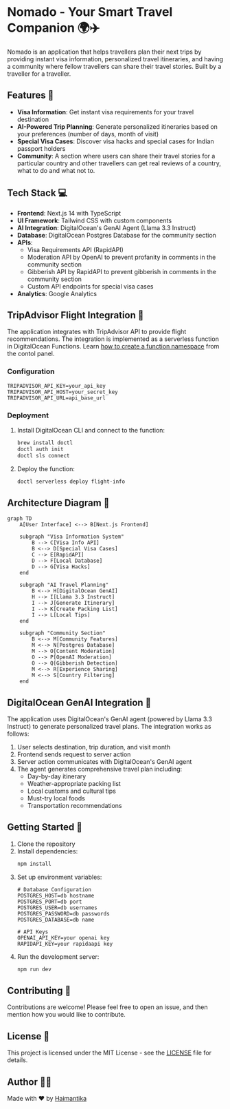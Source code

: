 # Nomado - Your Smart Travel Companion 🌍✈️

Nomado is an application that helps travellers plan their next trips by providing instant visa information, personalized travel itineraries, and having a community where fellow travellers can share their travel stories. Built by a traveller for a traveller. 

## Features 🚀

- **Visa Information**: Get instant visa requirements for your travel destination
- **AI-Powered Trip Planning**: Generate personalized itineraries based on your preferences (number of days, month of visit)
- **Special Visa Cases**: Discover visa hacks and special cases for Indian passport holders
- **Community**: A section where users can share their travel stories for a particular country and other travellers can get real reviews of a country, what to do and what not to. 


## Tech Stack 💻

- **Frontend**: Next.js 14 with TypeScript
- **UI Framework**: Tailwind CSS with custom components
- **AI Integration**: DigitalOcean's GenAI Agent (Llama 3.3 Instruct)
- **Database**: DigitalOcean Postgres Database for the community section
- **APIs**: 
  - Visa Requirements API (RapidAPI)
  - Moderation API by OpenAI to prevent profanity in comments in the community section
  - Gibberish API by RapidAPI to prevent gibberish in comments in the community section
  - Custom API endpoints for special visa cases
- **Analytics**: Google Analytics

## TripAdvisor Flight Integration 🏨

The application integrates with TripAdvisor API to provide flight recommendations. The integration is implemented as a serverless function in DigitalOcean Functions. Learn [how to create a function namespace](https://docs.digitalocean.com/products/functions/getting-started/quickstart/) from the contol panel. 

### Configuration
```env
TRIPADVISOR_API_KEY=your_api_key
TRIPADVISOR_API_HOST=your_secret_key
TRIPADVISOR_API_URL=api_base_url
```

### Deployment
1. Install DigitalOcean CLI and connect to the function:
   ```bash
   brew install doctl
   doctl auth init
   doctl sls connect
   ```
2. Deploy the function:
   ```bash
   doctl serverless deploy flight-info
   ```

## Architecture Diagram 📐

```mermaid
graph TD
    A[User Interface] <--> B[Next.js Frontend]
    
    subgraph "Visa Information System"
        B --> C[Visa Info API]
        B <--> D[Special Visa Cases]
        C --> E[RapidAPI]
        D --> F[Local Database]
        D --> G[Visa Hacks]
    end
    
    subgraph "AI Travel Planning"
        B <--> H[DigitalOcean GenAI]
        H --> I[Llama 3.3 Instruct]
        I --> J[Generate Itinerary]
        I --> K[Create Packing List]
        I --> L[Local Tips]
    end
    
    subgraph "Community Section"
        B <--> M[Community Features]
        M <--> N[Postgres Database]
        M --> O[Content Moderation]
        O --> P[OpenAI Moderation]
        O --> Q[Gibberish Detection]
        M <--> R[Experience Sharing]
        M <--> S[Country Filtering]
    end
```

## DigitalOcean GenAI Integration 🤖

The application uses DigitalOcean's GenAI agent (powered by Llama 3.3 Instruct) to generate personalized travel plans. The integration works as follows:

1. User selects destination, trip duration, and visit month
2. Frontend sends request to server action
3. Server action communicates with DigitalOcean's GenAI agent
4. The agent generates comprehensive travel plan including:
   - Day-by-day itinerary
   - Weather-appropriate packing list
   - Local customs and cultural tips
   - Must-try local foods
   - Transportation recommendations

## Getting Started 🏁

1. Clone the repository
2. Install dependencies:
   ```bash
   npm install
   ```
3. Set up environment variables:
   ```env
   # Database Configuration
   POSTGRES_HOST=db hostname
   POSTGRES_PORT=db port
   POSTGRES_USER=db usernames
   POSTGRES_PASSWORD=db passwords
   POSTGRES_DATABASE=db name

   # API Keys
   OPENAI_API_KEY=your openai key
   RAPIDAPI_KEY=your rapidaapi key
   ```
4. Run the development server:
   ```bash
   npm run dev
   ```

## Contributing 🤝

Contributions are welcome! Please feel free to open an issue, and then mention how you would like to contribute.

## License 📄

This project is licensed under the MIT License - see the [LICENSE](https://github.com/Haimantika/all-things-travel/blob/main/LICENSE) file for details.

## Author 👩‍💻

Made with ❤️ by [Haimantika](https://x.com/haimantikam)
